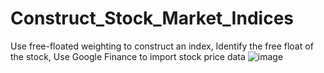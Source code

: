 # Construct_Stock_Market_Indices
Use free-floated weighting to construct an index, Identify the free float of the stock, Use Google Finance to import stock price data
![image](https://github.com/kmanisgithub/Construct_Stock_Market_Indices/assets/111644038/50f0aa81-9956-47b3-99cf-3e290d49996a)

